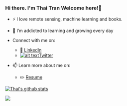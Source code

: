 <!-- Please don't remove this: Grab your social icons from https://github.com/carlsednaoui/gitsocial -->

[1.2]: http://i.imgur.com/wWzX9uB.png (twitter icon without padding)
[1]: [Twitter](https://twitter.com/tnmthai)



### Hi there. I'm Thai Tran Welcome here!👋

<!--
**tnmthai/tnmthai** is a ✨ _special_ ✨ repository because its `README.md` (this file) appears on your GitHub profile.
-->

- :zap: I love remote sensing, machine learning and books.
- 🌱 I’m addicted to learning and growing every day

- Connect with me on:
  - :office: [LinkedIn](https://www.linkedin.com/in/tnmthai/)
  - [![alt text][1.2]][1][Twitter](https://twitter.com/tnmthai)
- 📫 Learn more about me on:  
    - :pencil2: [Resume](https://tnmthai.github.io/myresume/)
  


  
[![Thai's github stats](https://github-readme-stats.vercel.app/api?username=tnmthai&count_private=true&show_icons=true&theme=highcontrast&hide_rank=false)](https://github.com/anuraghazra/github-readme-stats)


![](https://github-profile-summary-cards.vercel.app/api/cards/profile-details?username=tnmthai&theme=tokyonight)






